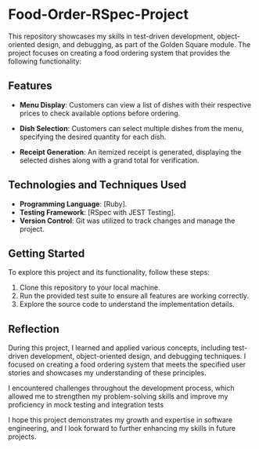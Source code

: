 # Food-Order-RSpec-Project

This repository showcases my skills in test-driven development, object-oriented design, and debugging, as part of the Golden Square module. The project focuses on creating a food ordering system that provides the following functionality:

## Features

- **Menu Display**: Customers can view a list of dishes with their respective prices to check available options before ordering.

- **Dish Selection**: Customers can select multiple dishes from the menu, specifying the desired quantity for each dish.

- **Receipt Generation**: An itemized receipt is generated, displaying the selected dishes along with a grand total for verification.

## Technologies and Techniques Used

- **Programming Language**: [Ruby].
- **Testing Framework**: [RSpec with JEST Testing].
- **Version Control**: Git was utilized to track changes and manage the project.

## Getting Started

To explore this project and its functionality, follow these steps:

1. Clone this repository to your local machine.
3. Run the provided test suite to ensure all features are working correctly.
4. Explore the source code to understand the implementation details.

## Reflection

During this project, I learned and applied various concepts, including test-driven development, object-oriented design, and debugging techniques. I focused on creating a food ordering system that meets the specified user stories and showcases my understanding of these principles.

I encountered challenges throughout the development process, which allowed me to strengthen my problem-solving skills and improve my proficiency in mock testing and integration tests

I hope this project demonstrates my growth and expertise in software engineering, and I look forward to further enhancing my skills in future projects.
